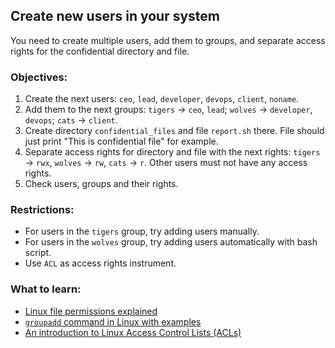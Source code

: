 ## Create new users in your system
You need to create multiple users, add them to groups, and separate access rights for the confidential directory and file.

### Objectives:
1) Create the next users: `ceo`, `lead`, `developer`, `devops`, `client`, `noname`.
2) Add them to the next groups: `tigers` -> `ceo`, `lead`; `wolves` -> `developer`, `devops`; `cats` -> `client`.
3) Create directory `confidential_files` and file `report.sh` there. File should just print "This is confidential file" for example.
4) Separate access rights for directory and file with the next rights: `tigers` -> `rwx`, `wolves` -> `rw`, `cats` -> `r`. Other users must not have any access rights.
5) Check users, groups and their rights.

### Restrictions:
- For users in the `tigers` group, try adding users manually.
- For users in the `wolves` group, try adding users automatically with bash script.
- Use `ACL` as access rights instrument.

### What to learn:
- [Linux file permissions explained](https://www.redhat.com/sysadmin/linux-file-permissions-explained)
- [`groupadd` command in Linux with examples](https://www.geeksforgeeks.org/groupadd-command-in-linux-with-examples/)
- [An introduction to Linux Access Control Lists (ACLs)](https://www.redhat.com/sysadmin/linux-access-control-lists)